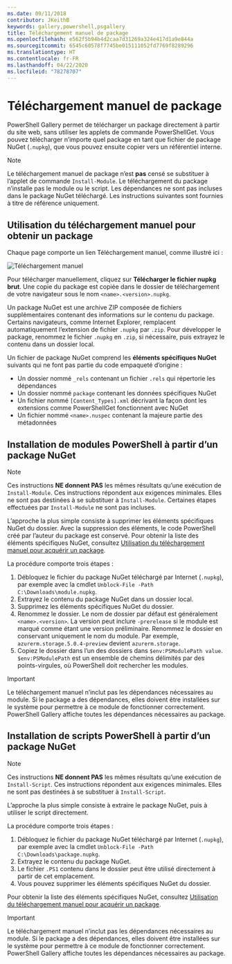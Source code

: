 ```yaml
---
ms.date: 09/11/2018
contributor: JKeithB
keywords: gallery,powershell,psgallery
title: Téléchargement manuel de package
ms.openlocfilehash: e562f5b94b4d2caa7d31269a324e417d1a9e844a
ms.sourcegitcommit: 6545c60578f7745be015111052fd7769f8289296
ms.translationtype: HT
ms.contentlocale: fr-FR
ms.lasthandoff: 04/22/2020
ms.locfileid: "78278707"
---
```

# <a name="manual-package-download"></a>Téléchargement manuel de package

PowerShell Gallery permet de télécharger un package directement à partir du site web, sans utiliser les applets de commande PowerShellGet. Vous pouvez télécharger n’importe quel package en tant que fichier de package NuGet (`.nupkg`), que vous pouvez ensuite copier vers un référentiel interne.

> [!NOTE]
> Le téléchargement manuel de package n’est **pas** censé se substituer à l’applet de commande `Install-Module`.
> Le téléchargement du package n’installe pas le module ou le script. Les dépendances ne sont pas incluses dans le package NuGet téléchargé. Les instructions suivantes sont fournies à titre de référence uniquement.

## <a name="using-manual-download-to-acquire-a-package"></a>Utilisation du téléchargement manuel pour obtenir un package

Chaque page comporte un lien Téléchargement manuel, comme illustré ici :

![Téléchargement manuel](media/manual-download/packagedisplaypagewithpseditions.png)

Pour télécharger manuellement, cliquez sur **Télécharger le fichier nupkg brut**. Une copie du package est copiée dans le dossier de téléchargement de votre navigateur sous le nom `<name>.<version>.nupkg`.

Un package NuGet est une archive ZIP composée de fichiers supplémentaires contenant des informations sur le contenu du package. Certains navigateurs, comme Internet Explorer, remplacent automatiquement l’extension de fichier `.nupkg` par `.zip`. Pour développer le package, renommez le fichier `.nupkg` en `.zip`, si nécessaire, puis extrayez le contenu dans un dossier local.

Un fichier de package NuGet comprend les **éléments spécifiques NuGet** suivants qui ne font pas partie du code empaqueté d’origine :

- Un dossier nommé `_rels` contenant un fichier `.rels` qui répertorie les dépendances
- Un dossier nommé `package` contenant les données spécifiques NuGet
- Un fichier nommé `[Content_Types].xml` décrivant la façon dont les extensions comme PowerShellGet fonctionnent avec NuGet
- Un fichier nommé `<name>.nuspec` contenant la majeure partie des métadonnées

## <a name="installing-powershell-modules-from-a-nuget-package"></a>Installation de modules PowerShell à partir d’un package NuGet

> [!NOTE]
> Ces instructions **NE donnent PAS** les mêmes résultats qu’une exécution de `Install-Module`. Ces instructions répondent aux exigences minimales. Elles ne sont pas destinées à se substituer à `Install-Module`.
> Certaines étapes effectuées par `Install-Module` ne sont pas incluses.

L’approche la plus simple consiste à supprimer les éléments spécifiques NuGet du dossier. Avec la suppression des éléments, le code PowerShell créé par l’auteur du package est conservé.
Pour obtenir la liste des éléments spécifiques NuGet, consultez [Utilisation du téléchargement manuel pour acquérir un package](#using-manual-download-to-acquire-a-package).

La procédure comporte trois étapes :

1. Débloquez le fichier du package NuGet téléchargé par Internet (`.nupkg`), par exemple avec la cmdlet `Unblock-File -Path C:\Downloads\module.nupkg`.
2. Extrayez le contenu du package NuGet dans un dossier local.
2. Supprimez les éléments spécifiques NuGet du dossier.
3. Renommez le dossier. Le nom de dossier par défaut est généralement `<name>.<version>`. La version peut inclure `-prerelease` si le module est marqué comme étant une version préliminaire. Renommez le dossier en conservant uniquement le nom du module. Par exemple, `azurerm.storage.5.0.4-preview` devient `azurerm.storage`.
4. Copiez le dossier dans l’un des dossiers dans `$env:PSModulePath value`. `$env:PSModulePath` est un ensemble de chemins délimités par des points-virgules, où PowerShell doit rechercher les modules.

> [!IMPORTANT]
> Le téléchargement manuel n’inclut pas les dépendances nécessaires au module. Si le package a des dépendances, elles doivent être installées sur le système pour permettre à ce module de fonctionner correctement. PowerShell Gallery affiche toutes les dépendances nécessaires au package.

## <a name="installing-powershell-scripts-from-a-nuget-package"></a>Installation de scripts PowerShell à partir d’un package NuGet

> [!NOTE]
> Ces instructions **NE donnent PAS** les mêmes résultats qu’une exécution de `Install-Script`. Ces instructions répondent aux exigences minimales. Elles ne sont pas destinées à se substituer à `Install-Script`.

L’approche la plus simple consiste à extraire le package NuGet, puis à utiliser le script directement.

La procédure comporte trois étapes :

1. Débloquez le fichier du package NuGet téléchargé par Internet (`.nupkg`), par exemple avec la cmdlet `Unblock-File -Path C:\Downloads\package.nupkg`.
2. Extrayez le contenu du package NuGet.
2. Le fichier `.PS1` contenu dans le dossier peut être utilisé directement à partir de cet emplacement.
3. Vous pouvez supprimer les éléments spécifiques NuGet du dossier.

Pour obtenir la liste des éléments spécifiques NuGet, consultez [Utilisation du téléchargement manuel pour acquérir un package](#using-manual-download-to-acquire-a-package).

> [!IMPORTANT]
> Le téléchargement manuel n’inclut pas les dépendances nécessaires au module. Si le package a des dépendances, elles doivent être installées sur le système pour permettre à ce module de fonctionner correctement. PowerShell Gallery affiche toutes les dépendances nécessaires au package.
